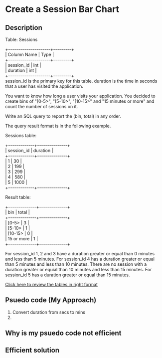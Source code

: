 # Create a Session Bar Chart

## Description

Table: Sessions

+---------------------+---------+<br/>
| Column Name         | Type    |<br/>
+---------------------+---------+<br/>
| session_id          | int     |<br/>
| duration            | int     |<br/>
+---------------------+---------+<br/>
session_id is the primary key for this table.
duration is the time in seconds that a user has visited the application.
 

You want to know how long a user visits your application. You decided to create bins of "[0-5>", "[5-10>", "[10-15>" and "15 minutes or more" and count the number of sessions on it.

Write an SQL query to report the (bin, total) in any order.

The query result format is in the following example.

Sessions table:

+-------------+---------------+<br/>
| session_id  | duration      |<br/>
+-------------+---------------+<br/>
| 1           | 30            |<br/>
| 2           | 199           |<br/>
| 3           | 299           |<br/>
| 4           | 580           |<br/>
| 5           | 1000          |<br/>
+-------------+---------------+<br/>

Result table:

+--------------+--------------+<br/>
| bin          | total        |<br/>
+--------------+--------------+<br/>
| [0-5>        | 3            |<br/>
| [5-10>       | 1            |<br/>
| [10-15>      | 0            |<br/>
| 15 or more   | 1            |<br/>
+--------------+--------------+<br/>

For session_id 1, 2 and 3 have a duration greater or equal than 0 minutes and less than 5 minutes.
For session_id 4 has a duration greater or equal than 5 minutes and less than 10 minutes.
There are no session with a duration greater or equial than 10 minutes and less than 15 minutes.
For session_id 5 has a duration greater or equal than 15 minutes.

[Click here to review the tables in right format](https://leetcode.com/problems/create-a-session-bar-chart/)

## Psuedo code (My Approach)

1. Convert duration from secs to mins
2. 


## Why is my psuedo code not efficient



## Efficient solution
